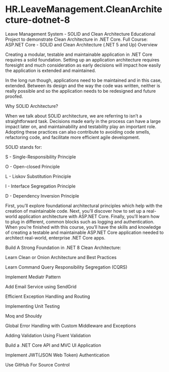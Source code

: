 # HR.LeaveManagement.CleanArchitecture-dotnet-8

Leave Management System - SOLID and Clean Architecture
Educational Project to demonstrate Clean Architecture in .NET Core.
Full Course: ASP.NET Core - SOLID and Clean Architecture (.NET 5 and Up)
Overview

Creating a modular, testable and maintainable application in .NET Core requires a solid foundation. Setting up an application architecture requires foresight and much consideration as early decisions will impact how easily the application is extended and maintained.

In the long run though, applications need to be maintained and in this case, extended. Between its design and the way the code was written, neither is really possible and so the application needs to be redesigned and future proofed.

Why SOLID Architecture?

When we talk about SOLID architecture, we are referring to isn’t a straightforward task. Decisions made early in the process can have a large impact later on, and maintainability and testability play an important role. Adopting these practices can also contribute to avoiding code smells, refactoring code, and facilitate more efficient agile development.

SOLID stands for:

S - Single-Responsibility Principle

O - Open-closed Principle

L - Liskov Substitution Principle

I - Interface Segregation Principle

D - Dependency Inversion Principle

First, you’ll explore foundational architectural principles which help with the creation of maintainable code. Next, you’ll discover how to set up a real-world application architecture with ASP.NET Core. Finally, you’ll learn how to plug in different, common blocks such as logging and authentication. When you’re finished with this course, you’ll have the skills and knowledge of creating a testable and maintainable ASP.NET Core application needed to architect real-world, enterprise .NET Core apps.

Build A Strong Foundation in .NET 8 Clean Architecture:

Learn Clean or Onion Architecture and Best Practices

Learn Command Query Responsibility Segregation (CQRS)

Implement Mediatr Pattern

Add Email Service using SendGrid

Efficient Exception Handling and Routing

Implementing Unit Testing

Moq and Shouldy

Global Error Handling with Custom Middleware and Exceptions

Adding Validation Using Fluent Validation

Build a .NET Core API and MVC UI Application

Implement JWT(JSON Web Token)  Authentication

Use GitHub For Source Control
